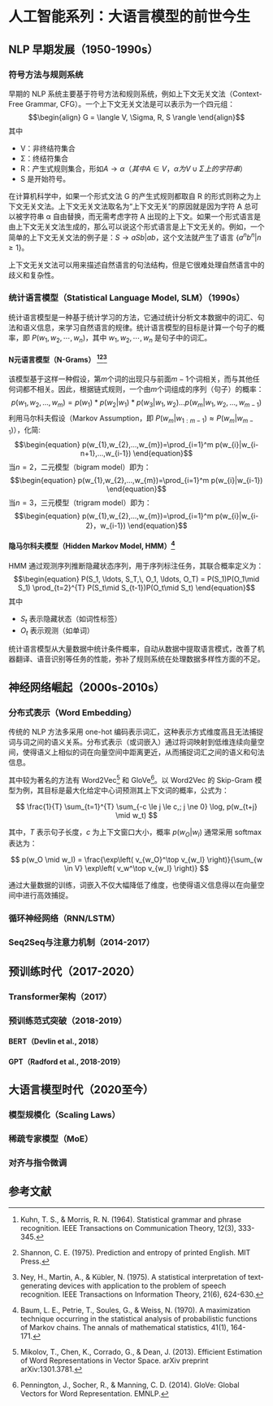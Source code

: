 # 人工智能系列：大语言模型的前世今生

## NLP 早期发展（1950-1990s）

### 符号方法与规则系统
早期的 NLP 系统主要基于符号方法和规则系统，例如上下文无关文法（Context-Free Grammar, CFG）。一个上下文无关文法是可以表示为一个四元组：
$$\begin{align}
G = \langle V, \Sigma, R, S \rangle
\end{align}$$
其中
- V：非终结符集合
- Σ：终结符集合
- R：产生式规则集合，形如$A \to \alpha（其中 A \in V，\alpha 为 V \cup \Sigma 上的字符串）$
- S 是开始符号。

在计算机科学中，如果一个形式文法 G 的产生式规则都取自 R 的形式则称之为上下文无关文法。上下文无关文法取名为“上下文无关”的原因就是因为字符 A 总可以被字符串 α 自由替换，而无需考虑字符 A 出现的上下文。如果一个形式语言是由上下文无关文法生成的，那么可以说这个形式语言是上下文无关的。例如，一个简单的上下文无关文法的例子是：$S \to aSb | ab$，这个文法就产生了语言 $\{a^nb^n | n \ge 1\}$。

上下文无关文法可以用来描述自然语言的句法结构，但是它很难处理自然语言中的歧义和复杂性。

### 统计语言模型（Statistical Language Model, SLM）（1990s）
统计语言模型是一种基于统计学习的方法，它通过统计分析文本数据中的词汇、句法和语义信息，来学习自然语言的规律。统计语言模型的目标是计算一个句子的概率，即 $P(w_1, w_2, \cdots, w_n)$，其中 $w_1, w_2, \cdots, w_n$ 是句子中的词汇。

#### N元语言模型（N-Grams） [^1][^2][^3]
该模型基于这样一种假设，第$m$个词的出现只与前面$m-1$个词相关，而与其他任何词都不相关。因此，根据链式规则，一个由$m$个词组成的序列（句子）的概率：
$$\begin{equation}
p(w_{1},w_{2},...,w_{m})=p(w_{1})*p(w_{2}|w_{1})*p(w_{3}|w_{1},w_{2})...p(w_{m}|w_{1},w_{2},...,w_{m-1})
\end{equation}$$
利用马尔科夫假设（Markov Assumption，即 $P(w_{m}|w_{1:m−1}) \approx P(w_{m}|w_{m−1})$），化简:
$$\begin{equation}
p(w_{1},w_{2},...,w_{m})=\prod_{i=1}^m p(w_{i}|w_{i-n+1},...,w_{i-1})
\end{equation}$$
当$n=2$，二元模型（bigram model）即为：
$$\begin{equation}
p(w_{1},w_{2},...,w_{m})=\prod_{i=1}^m p(w_{i}|w_{i-1})
\end{equation}$$
当$n=3$，三元模型（trigram model）即为：
$$\begin{equation}
p(w_{1},w_{2},...,w_{m})=\prod_{i=1}^m p(w_{i}|w_{i-2}，w_{i-1})
\end{equation}$$

#### 隐马尔科夫模型（Hidden Markov Model, HMM）[^4]
HMM 通过观测序列推断隐藏状态序列，用于序列标注任务，其联合概率定义为：
$$\begin{equation}
P(S_1, \ldots, S_T,\, O_1, \ldots, O_T) = P(S_1)P(O_1\mid S_1) \prod_{t=2}^{T} P(S_t\mid S_{t-1})P(O_t\mid S_t)
\end{equation}$$
其中
- $S_{t}$ 表示隐藏状态（如词性标签）
- $O_{t}$ 表示观测（如单词）

统计语言模型从大量数据中统计条件概率，自动从数据中提取语言模式，改善了机器翻译、语音识别等任务的性能，弥补了规则系统在处理数据多样性方面的不足。

## 神经网络崛起（2000s-2010s）
### 分布式表示（Word Embedding）
传统的 NLP 方法多采用 one-hot 编码表示词汇，这种表示方式维度高且无法捕捉词与词之间的语义关系。分布式表示（或词嵌入）通过将词映射到低维连续向量空间，使得语义上相似的词在向量空间中距离更近，从而捕捉词汇之间的语义和句法信息。

其中较为著名的方法有 Word2Vec[^5] 和 GloVe[^6]。以 Word2Vec 的 Skip-Gram 模型为例，其目标是最大化给定中心词预测其上下文词的概率，公式为：

$$
\frac{1}{T} \sum_{t=1}^{T} \sum_{-c \le j \le c,; j \ne 0} \log, p(w_{t+j} \mid w_t)
$$

其中，$T$ 表示句子长度，$c$ 为上下文窗口大小，概率 $p(w_{O}|w_I)$ 通常采用 softmax 表达为：

$$
p(w_O \mid w_I) = \frac{\exp\left( v_{w_O}^\top v_{w_I} \right)}{\sum_{w \in V} \exp\left( v_w^\top v_{w_I} \right)}
$$

通过大量数据的训练，词嵌入不仅大幅降低了维度，也使得语义信息得以在向量空间中进行高效捕捉。

### 循环神经网络（RNN/LSTM）
### Seq2Seq与注意力机制（2014-2017）

## 预训练时代（2017-2020）
### Transformer架构（2017）
### 预训练范式突破（2018-2019）
#### BERT（Devlin et al., 2018）
#### GPT（Radford et al., 2018-2019）

## 大语言模型时代（2020至今）
### 模型规模化（Scaling Laws）
### 稀疏专家模型（MoE）
### 对齐与指令微调

## 参考文献
[^1]: Kuhn, T. S., & Morris, R. N. (1964). Statistical grammar and phrase recognition. IEEE Transactions on Communication Theory, 12(3), 333-345.
[^2]: Shannon, C. E. (1975). Prediction and entropy of printed English. MIT Press.
[^3]: Ney, H., Martin, A., & Kübler, N. (1975). A statistical interpretation of text-generating devices with application to the problem of speech recognition. IEEE Transactions on Information Theory, 21(6), 624-630.
[^4]: Baum, L. E., Petrie, T., Soules, G., & Weiss, N. (1970). A maximization technique occurring in the statistical analysis of probabilistic functions of Markov chains. The annals of mathematical statistics, 41(1), 164-171.
[^5]: Mikolov, T., Chen, K., Corrado, G., & Dean, J. (2013). Efficient Estimation of Word Representations in Vector Space. arXiv preprint arXiv:1301.3781.
[^6]: Pennington, J., Socher, R., & Manning, C. D. (2014). GloVe: Global Vectors for Word Representation. EMNLP.
